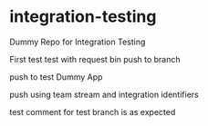 # integration-testing
Dummy Repo for Integration Testing

First test
test with request bin
push to branch

push to test Dummy App 

push using team stream and integration identifiers

test comment for test branch is as expected